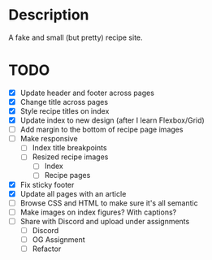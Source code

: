 # Description

A fake and small (but pretty) recipe site.

# TODO

- [X] Update header and footer across pages
- [X] Change title across pages
- [X] Style recipe titles on index
- [X] Update index to new design (after I learn Flexbox/Grid)
- [ ] Add margin to the bottom of recipe page images
- [ ] Make responsive
   - [ ] Index title breakpoints
   - [ ] Resized recipe images
      - [ ] Index
      - [ ] Recipe pages
- [X] Fix sticky footer
- [X] Update all pages with an article
- [ ] Browse CSS and HTML to make sure it's all semantic
- [ ] Make images on index figures? With captions?
- [ ] Share with Discord and upload under assignments
   - [ ] Discord
   - [ ] OG Assignment
   - [ ] Refactor
